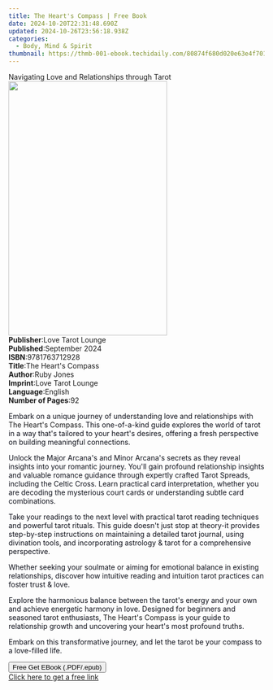 ```yaml
---
title: The Heart's Compass | Free Book
date: 2024-10-20T22:31:48.690Z
updated: 2024-10-26T23:56:18.938Z
categories:
  - Body, Mind & Spirit
thumbnail: https://thmb-001-ebook.techidaily.com/80874f680d020e63e4f701a6eb4e5afb4458d53c18d0b7d81f0314130d76b9d1.jpg
---
```

<main id="book-container">
  <div class="flex flex-col">
    <div class="book-brief flex-1 py-6 px-4 sm:p-6 md:py-10 md:px-8">
      <!-- brief-->
      <div class="book-brief-main">
        Navigating Love and Relationships through Tarot
      </div>
    </div>
    <div
      class="book-meta-info flex-1 grid gap-4 col-start-1 col-end-3 row-start-1 sm:mb-6 sm:grid-cols-4 lg:gap-6 lg:col-start-2 lg:row-end-6 lg:row-span-6 lg:mb-0"
    >
      <div
        class="book-meta-info-left place-content-center mt-4 p-4 text-sm leading-6 col-start-2 col-span-2 dark:text-slate-400"
      >
        <img
          class="w-full h-500 object-cover rounded-lg sm:h-255 sm:col-span-2 lg:col-span-full"
          src="https://img-001-ebook.techidaily.com/857dc2bdd5cc54d246461a86b55c72722e87a959ea741dfdf96ea43c406349d0.jpg"
          alt=""
          width="312"
          height="500"
        />
      </div>
      <div
        class="book-meta-info-right mt-2 col-start-1 row-start-2 col-span-3 self-center"
      >
        <!-- meta data  -->
        <div class="flex flex-col px-4 md:px-8">
          <div class="flex-1">
            <strong>Publisher</strong>:<span class="px-2"
              >Love Tarot Lounge</span
            >
          </div>
          <div class="flex-1">
            <strong>Published</strong>:<span class="px-2">September 2024</span>
          </div>
          <div class="flex-1">
            <strong>ISBN</strong>:<span class="px-2">9781763712928</span>
          </div>
          <div class="flex-1">
            <strong>Title</strong>:<span class="px-2"
              >The Heart&#39;s Compass</span
            >
          </div>
          <div class="flex-1">
            <strong>Author</strong>:<span class="px-2">Ruby Jones</span>
          </div>
          <div class="flex-1">
            <strong>Imprint</strong>:<span class="px-2">Love Tarot Lounge</span>
          </div>
          <div class="flex-1">
            <strong>Language</strong>:<span class="px-2">English</span>
          </div>
          <div class="flex-1">
            <strong>Number of Pages</strong>:<span class="px-2">92</span>
          </div>
        </div>
      </div>
    </div>
    <div class="book-description flex-1 py-6 px-4 sm:p-6 md:py-10 md:px-8">
      <div class="book-description-main">
        <div accordion-content="" id="description">
          <p>
            <span
              style="color: rgb(14, 16, 26); background-color: rgba(0, 0, 0, 0)"
              >Embark on a unique journey of understanding love and
              relationships with </span
            >The Heart's Compass<span
              style="color: rgb(14, 16, 26); background-color: rgba(0, 0, 0, 0)"
              >. This one-of-a-kind guide explores the world of tarot in a way
              that's tailored to your heart's desires, offering a fresh
              perspective on building meaningful connections.</span
            >
          </p>
          <p>
            <span
              style="color: rgb(14, 16, 26); background-color: rgba(0, 0, 0, 0)"
              >Unlock the Major Arcana's and Minor Arcana's secrets as they
              reveal insights into your romantic journey. You'll gain profound
              relationship insights and valuable romance guidance through
              expertly crafted Tarot Spreads, including the Celtic Cross. Learn
              practical card interpretation, whether you are decoding the
              mysterious court cards or understanding subtle card
              combinations.</span
            >
          </p>
          <p>
            <span
              style="color: rgb(14, 16, 26); background-color: rgba(0, 0, 0, 0)"
              >Take your readings to the next level with practical tarot reading
              techniques and powerful tarot rituals. This guide doesn't just
              stop at theory-it provides step-by-step instructions on
              maintaining a detailed tarot journal, using divination tools, and
              incorporating astrology &amp; tarot for a comprehensive
              perspective.</span
            >
          </p>
          <p>
            <span
              style="color: rgb(14, 16, 26); background-color: rgba(0, 0, 0, 0)"
              >Whether seeking your soulmate or aiming for emotional balance in
              existing relationships, discover how intuitive reading and
              intuition tarot practices can foster trust &amp; love.</span
            >
          </p>
          <p>
            <span
              style="color: rgb(14, 16, 26); background-color: rgba(0, 0, 0, 0)"
              >Explore the harmonious balance between the tarot's energy and
              your own and achieve energetic harmony in love. Designed for
              beginners and seasoned tarot enthusiasts, </span
            >The Heart's Compass<span
              style="color: rgb(14, 16, 26); background-color: rgba(0, 0, 0, 0)"
            >
              is your guide to relationship growth and uncovering your heart's
              most profound truths.</span
            >
          </p>
          <p>
            <span
              style="color: rgb(14, 16, 26); background-color: rgba(0, 0, 0, 0)"
              >Embark on this transformative journey, and let the tarot be your
              compass to a love-filled life.</span
            >
          </p>
        </div>
        <div class="accordion-fader"></div>
      </div>
    </div>
    <div class="book-excerpts flex-1 py-6 px-4 sm:p-6 md:py-10 md:px-8"></div>
    <div
      class="book-about-author flex-1 py-6 px-4 sm:p-6 md:py-10 md:px-8"
    ></div>
    <div class="book-free-get flex-1 py-6 px-4 sm:p-6 md:py-10 md:px-8">
      <button
        id="btn-free-get"
        class="bg-blue-500 hover:bg-blue-700 text-white font-bold py-2 px-4 rounded"
      >
        Free Get EBook (.PDF/.epub)
      </button>
      <div id="countdown-display" class="px-2 text-lg mt-2"></div>
      <a
        id="free-link"
        class="hidden bg-blue-500 hover:bg-blue-700 text-white font-bold py-2 px-4 rounded"
        href="https://www.ebooks.com/en-us/book/211472516/the-heart-s-compass/ruby-jones/"
        target="_blank"
        >Click here to get a free link</a
      >
    </div>
    <script>
      let countdownTime = 0;
      let countdownInterval = null;
      document
        .getElementById('btn-free-get')
        .addEventListener('click', startCountdown);
      function startCountdown() {
        countdownTime = new Date().getTime() + 60000 * 3;
        countdownInterval = setInterval(updateCountdown, 1000);
        document.getElementById('btn-free-get').disabled = true;
        document
          .getElementById('btn-free-get')
          .classList.add('bg-gray-500', 'cursor-not-allowed');
      }
      function updateCountdown() {
        let currentTime = new Date().getTime();
        let timeLeft = countdownTime - currentTime;
        let secondsLeft = Math.floor(timeLeft / 1000);
        document.getElementById('countdown-display').innerHTML =
          `Remaining time: ${secondsLeft} seconds.`;
        if (secondsLeft <= 0) {
          clearInterval(countdownInterval);
          document.getElementById('btn-free-get').classList.add('hidden');
          document.getElementById('free-link').classList.remove('hidden');
          document.getElementById('countdown-display').innerHTML = '';
        }
      }
    </script>
  </div>
</main>

<ins class="adsbygoogle"
      style="display:block"
      data-ad-client="ca-pub-7571918770474297"
      data-ad-slot="8358498916"
      data-ad-format="auto"
      data-full-width-responsive="true"></ins>
    